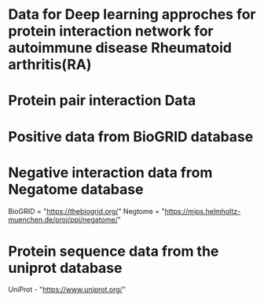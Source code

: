 # Data for Deep learning approches for protein interaction network for autoimmune disease Rheumatoid arthritis(RA) 

# Protein pair interaction Data 

# Positive data from BioGRID database 

# Negative interaction data from Negatome database 

BioGRID = "https://thebiogrid.org/"
Negtome = "https://mips.helmholtz-muenchen.de/proj/ppi/negatome/" 


# Protein sequence data from the uniprot database 

UniProt - "https://www.uniprot.org/" 
